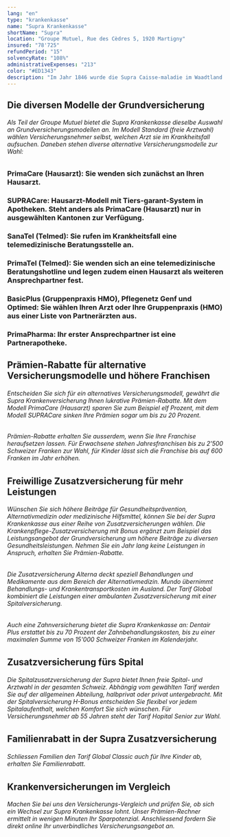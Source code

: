 ```yaml
---
lang: "en"
type: "krankenkasse"
name: "Supra Krankenkasse"
shortName: "Supra"
location: "Groupe Mutuel, Rue des Cèdres 5, 1920 Martigny"
insured: "78'725"
refundPeriod: "15"
solvencyRate: "108%"
administrativeExpenses: "213"
color: "#ED1343"
description: "Im Jahr 1846 wurde die Supra Caisse-maladie im Waadtland gegründet. Bis in die 1990er Jahre hinein war die in Lausanne ansässige Krankenkasse vor allem in der Westschweiz tätig. Heute gehört sie zur Groupe Mutuel und bietet die Grundversicherung sowie diverse Zusatzversicherungen in der gesamten Schweiz an. Unser Vergleich zeigt Ihnen, ob sich ein Wechsel zur Supra Krankenversicherung lohnt."
---
```


## Die diversen Modelle der Grundversicherung

###### Als Teil der Groupe Mutuel bietet die Supra Krankenkasse dieselbe Auswahl an Grundversicherungsmodellen an. Im Modell Standard (freie Arztwahl) wählen Versicherungsnehmer selbst, welchen Arzt sie im Krankheitsfall aufsuchen. Daneben stehen diverse alternative Versicherungsmodelle zur Wahl:

### PrimaCare (Hausarzt): Sie wenden sich zunächst an Ihren Hausarzt.

### SUPRACare: Hausarzt-Modell mit Tiers-garant-System in Apotheken. Steht anders als PrimaCare (Hausarzt) nur in ausgewählten Kantonen zur Verfügung.

### SanaTel (Telmed): Sie rufen im Krankheitsfall eine telemedizinische Beratungsstelle an.

### PrimaTel (Telmed): Sie wenden sich an eine telemedizinische Beratungshotline und legen zudem einen Hausarzt als weiteren Ansprechpartner fest.

### BasicPlus (Gruppenpraxis HMO), Pflegenetz Genf und Optimed: Sie wählen Ihren Arzt oder Ihre Gruppenpraxis (HMO) aus einer Liste von Partnerärzten aus.

### PrimaPharma: Ihr erster Ansprechpartner ist eine Partnerapotheke.

## Prämien-Rabatte für alternative Versicherungsmodelle und höhere Franchisen

###### Entscheiden Sie sich für ein alternatives Versicherungsmodell, gewährt die Supra Krankenversicherung Ihnen lukrative Prämien-Rabatte. Mit dem Modell PrimaCare (Hausarzt) sparen Sie zum Beispiel elf Prozent, mit dem Modell SUPRACare sinken Ihre Prämien sogar um bis zu 20 Prozent.

###### Prämien-Rabatte erhalten Sie ausserdem, wenn Sie Ihre Franchise heraufsetzen lassen. Für Erwachsene stehen Jahresfranchisen bis zu 2'500 Schweizer Franken zur Wahl, für Kinder lässt sich die Franchise bis auf 600 Franken im Jahr erhöhen.

######

## Freiwillige Zusatzversicherung für mehr Leistungen

###### Wünschen Sie sich höhere Beiträge für Gesundheitsprävention, Alternativmedizin oder medizinische Hilfsmittel, können Sie bei der Supra Krankenkasse aus einer Reihe von Zusatzversicherungen wählen. Die Krankenpflege-Zusatzversicherung mit Bonus ergänzt zum Beispiel das Leistungsangebot der Grundversicherung um höhere Beiträge zu diversen Gesundheitsleistungen. Nehmen Sie ein Jahr lang keine Leistungen in Anspruch, erhalten Sie Prämien-Rabatte.

###### Die Zusatzversicherung Alterna deckt speziell Behandlungen und Medikamente aus dem Bereich der Alternativmedizin. Mundo übernimmt Behandlungs- und Krankentransportkosten im Ausland. Der Tarif Global kombiniert die Leistungen einer ambulanten Zusatzversicherung mit einer Spitalversicherung.

###### Auch eine Zahnversicherung bietet die Supra Krankenkasse an: Dentair Plus erstattet bis zu 70 Prozent der Zahnbehandlungskosten, bis zu einer maximalen Summe von 15'000 Schweizer Franken im Kalenderjahr.

## Zusatzversicherung fürs Spital

###### Die Spitalzusatzversicherung der Supra bietet Ihnen freie Spital- und Arztwahl in der gesamten Schweiz. Abhängig vom gewählten Tarif werden Sie auf der allgemeinen Abteilung, halbprivat oder privat untergebracht. Mit der Spitalversicherung H-Bonus entscheiden Sie flexibel vor jedem Spitalaufenthalt, welchen Komfort Sie sich wünschen. Für Versicherungsnehmer ab 55 Jahren steht der Tarif Hopital Senior zur Wahl.

## Familienrabatt in der Supra Zusatzversicherung

###### Schliessen Familien den Tarif Global Classic auch für Ihre Kinder ab, erhalten Sie Familienrabatt.

## Krankenversicherungen im Vergleich

###### Machen Sie bei uns den Versicherungs-Vergleich und prüfen Sie, ob sich ein Wechsel zur Supra Krankenkasse lohnt. Unser Prämien-Rechner ermittelt in wenigen Minuten Ihr Sparpotenzial. Anschliessend fordern Sie direkt online Ihr unverbindliches Versicherungsangebot an.
